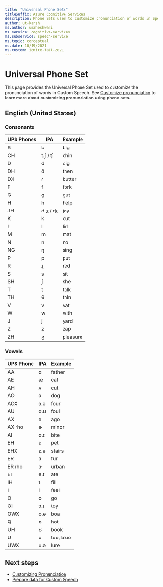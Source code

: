 ```yaml
---
title: "Universal Phone Sets"
titleSuffix: Azure Cognitive Services
description: Phone Sets used to customize pronunciation of words in Speech-to-Text.
author: ut-karsh
ms.author: umaheshwari
ms.service: cognitive-services
ms.subservice: speech-service
ms.topic: conceptual
ms.date: 10/19/2021
ms.custom: ignite-fall-2021
---
```


# Universal Phone Set

This page provides the Universal Phone Set used to customize the pronunciation of words in Custom Speech. See [Customize pronunciation](customize-pronunciation.md) to learn more about customizing pronunciation using phone sets.


## English (United States)

### Consonants

| UPS Phones | IPA     | Example  |
|------------|---------|----------|
| B          | b       | big      |
| CH         | t.ʃ / ʧ | chin     |
| D          | d       | dig      |
| DH         | ð       | then     |
| DX         | ɾ       | butter   |
| F          | f       | fork     |
| G          | g       | gut      |
| H          | h       | help     |
| JH         | d.ʒ / ʤ | joy      |
| K          | k       | cut      |
| L          | l       | lid      |
| M          | m       | mat      |
| N          | n       | no       |
| NG         | ŋ       | sing     |
| P          | p       | put      |
| R          | ɻ       | red      |
| S          | s       | sit      |
| SH         | ʃ       | she      |
| T          | t       | talk     |
| TH         | θ       | thin     |
| V          | v       | vat      |
| W          | w       | with     |
| J          | j       | yard     |
| Z          | z       | zap      |
| ZH         | ʒ       | pleasure |

### Vowels

| UPS Phone | IPA | Example   |
|-----------|-----|-----------|
| AA        | ɑ   | father    |
| AE        | æ   | cat       |
| AH        | ʌ   | cut       |
| AO        | ɔ   | dog       |
| AOX       | ɔ.ə | four      |
| AU        | ɑ.ʊ | foul      |
| AX        | ə   | ago       |
| AX rho    | ɚ   | minor     |
| AI        | ɑ.ɪ | bite      |
| EH        | ɛ   | pet       |
| EHX       | ɛ.ə | stairs    |
| ER        | ɜ   | fur       |
| ER rho    | ɝ   | urban     |
| EI        | e.ɪ | ate       |
| IH        | ɪ   | fill      |
| I         | i   | feel      |
| O         | o   | go        |
| OI        | ɔ.ɪ | toy       |
| OWX       | o.ə | boa       |
| Q         | ɒ   | hot       |
| UH        | ʊ   | book      |
| U         | u   | too, blue |
| UWX       | u.ə | lure      |

## Next steps

* [Customizing Pronunciation](customize-pronunciation.md)
* [Prepare data for Custom Speech](how-to-custom-speech-test-and-train.md)
